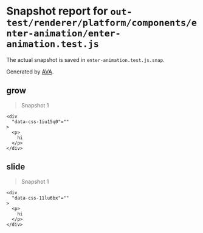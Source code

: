 # Snapshot report for `out-test/renderer/platform/components/enter-animation/enter-animation.test.js`

The actual snapshot is saved in `enter-animation.test.js.snap`.

Generated by [AVA](https://ava.li).

## grow

> Snapshot 1

    <div
      "data-css-1iu15q0"=""
    >
      <p>
        hi
      </p>
    </div>

## slide

> Snapshot 1

    <div
      "data-css-11lu6bx"=""
    >
      <p>
        hi
      </p>
    </div>
